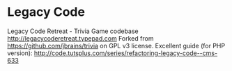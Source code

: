 # Legacy Code

Legacy Code Retreat - Trivia Game codebase http://legacycoderetreat.typepad.com
Forked from https://github.com/jbrains/trivia on GPL v3 license.
Excellent guide (for PHP version): http://code.tutsplus.com/series/refactoring-legacy-code--cms-633